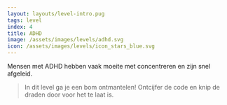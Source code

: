 ```yaml
---
layout: layouts/level-intro.pug
tags: level
index: 4
title: ADHD
image: /assets/images/levels/adhd.svg
icon: /assets/images/levels/icon_stars_blue.svg
---
```


Mensen met ADHD hebben vaak moeite met concentreren en zijn snel afgeleid.

> In dit level ga je een bom ontmantelen! Ontcijfer de code en knip de draden door voor het te laat is.